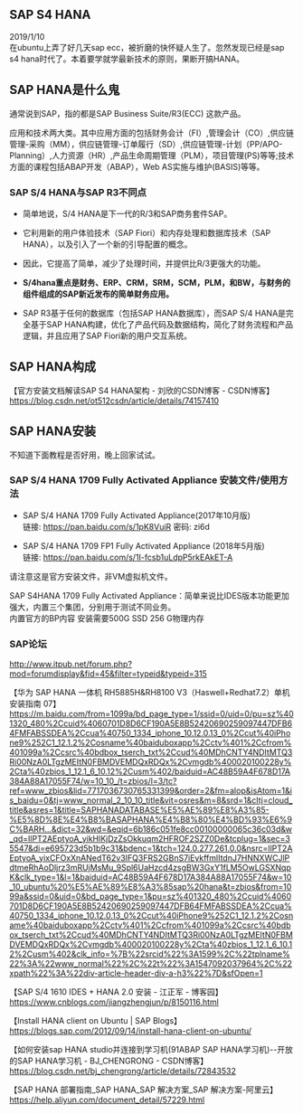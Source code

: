 ## SAP S4 HANA
2019/1/10  
  在ubuntu上弄了好几天sap ecc，被折磨的快怀疑人生了。忽然发现已经是sap s4 hana时代了。本着要学就学最新技术的原则，果断开搞HANA。  

## SAP HANA是什么鬼
通常说到SAP，指的都是SAP Business Suite/R3(ECC) 这款产品。  

应用和技术两大类。其中应用方面的包括财务会计（FI）,管理会计（CO）,供应链管理-采购（MM），供应链管理-订单履行（SD）,供应链管理-计划（PP/APO-Planning）,人力资源（HR）,产品生命周期管理（PLM），项目管理(PS)等等;技术方面的课程包括ABAP开发（ABAP），Web AS实施与维护(BASIS)等等。

### SAP S/4 HANA与SAP R3不同点

  - 简单地说，S/4 HANA是下一代的R/3和SAP商务套件SAP。  
  - 它利用新的用户体验技术（SAP Fiori）和内存处理和数据库技术（SAP HANA），以及引入了一个新的引导配置的概念。  
  - 因此，它提高了简单，减少了处理时间，并提供比R/3更强大的功能。
  - **S/4hana重点是财务、ERP、CRM，SRM，SCM，PLM，和BW，与财务的组件组成的SAP新近发布的简单财务应用。**  

  - SAP R3基于任何的数据库（包括SAP HANA数据库），而SAP S/4 HANA是完全基于SAP HANA构建，优化了产品代码及数据结构，简化了财务流程和产品逻辑，并且应用了SAP Fiori新的用户交互系统。  
   
## SAP HANA构成
【官方安装文档解读SAP S4 HANA架构 - 刘欣的CSDN博客 - CSDN博客】https://blog.csdn.net/ot512csdn/article/details/74157410

## SAP HANA安装
不知道下面教程是否好用，晚上回家试试。  

### SAP S/4 HANA 1709 Fully Activated Appliance 安装文件/使用方法

  - SAP S/4 HANA 1709 Fully Activated Appliance(2017年10月版)   
   链接: https://pan.baidu.com/s/1pK8VuiR 密码: zi6d

  - SAP S/4 HANA 1709 FP1 Fully Activated Appliance (2018年5月版)  
   链接: https://pan.baidu.com/s/1I-fcsb1uLdpP5rkEAkET-A

   请注意这是官方安装文件，非VM虚拟机文件。

SAP S4HANA 1709 Fully Activated Appliance：简单来说比IDES版本功能更加强大，内置三个集团，分别用于测试不同业务。  
内置官方的BP内容 安装需要500G SSD   256 G物理内存  

### SAP论坛
http://www.itpub.net/forum.php?mod=forumdisplay&fid=45&filter=typeid&typeid=315


【华为 SAP HANA 一体机 RH5885H&RH8100 V3（Haswell+Redhat7.2）单机安装指南 07】　　
https://m.baidu.com/from=1099a/bd_page_type=1/ssid=0/uid=0/pu=sz%401320_480%2Ccuid%4060701D8D6CF190A5E8B52420690259097447DFB64FMFABSSDEA%2Ccua%40750_1334_iphone_10.12.0.13_0%2Ccut%40iPhone9%252C1_12.1.2%2Cosname%40baiduboxapp%2Cctv%401%2Ccfrom%401099a%2Ccsrc%40bdbox_tserch_txt%2Ccud%40MDhCNTY4NDItMTQ3Ri00NzA0LTgzMEItN0FBMDVEMDQxRDQx%2Cvmgdb%400020100228y%2Cta%40zbios_1_12.1_6_10.12%2Cusm%402/baiduid=AC48B59A4F678D17A384A88A17055F74/w=10_10_/t=zbios/l=3/tc?ref=www_zbios&lid=7717036730765331399&order=2&fm=alop&isAtom=1&is_baidu=0&tj=www_normal_2_10_10_title&vit=osres&m=8&srd=1&cltj=cloud_title&asres=1&title=SAPHANADATABASE%E5%AE%89%E8%A3%85-%E5%8D%8E%E4%B8%BASAPHANA%E4%B8%80%E4%BD%93%E6%9C%BARH...&dict=32&wd=&eqid=6b186c051fe8cc00100000065c36c03d&w_qd=IlPT2AEptyoA_yikHlKjDzZsOkkuqm2HFROF2SZZ0De&tcplug=1&sec=35547&di=e695723d5b1b9c31&bdenc=1&tch=124.0.277.261.0.0&nsrc=IlPT2AEptyoA_yixCFOxXnANedT62v3IFQ3FRS2GBnS7iEykffmlItdnJ7HNNXWCJlPdtmeRhAoDljrz3mRUjMsMu_9Spl6UaHzcd4zsgBW3GxY1fLM5OwLGSXNqpK&clk_type=1&l=1&baiduid=AC48B59A4F678D17A384A88A17055F74&w=10_10_ubuntu%20%E5%AE%89%E8%A3%85sap%20hana&t=zbios&from=1099a&ssid=0&uid=0&bd_page_type=1&pu=sz%401320_480%2Ccuid%4060701D8D6CF190A5E8B52420690259097447DFB64FMFABSSDEA%2Ccua%40750_1334_iphone_10.12.0.13_0%2Ccut%40iPhone9%252C1_12.1.2%2Cosname%40baiduboxapp%2Cctv%401%2Ccfrom%401099a%2Ccsrc%40bdbox_tserch_txt%2Ccud%40MDhCNTY4NDItMTQ3Ri00NzA0LTgzMEItN0FBMDVEMDQxRDQx%2Cvmgdb%400020100228y%2Cta%40zbios_1_12.1_6_10.12%2Cusm%402&clk_info=%7B%22srcid%22%3A1599%2C%22tplname%22%3A%22www_normal%22%2C%22t%22%3A1547092037964%2C%22xpath%22%3A%22div-article-header-div-a-h3%22%7D&sfOpen=1

【SAP S/4 1610 IDES + HANA 2.0 安装 - 江正军 - 博客园】  
https://www.cnblogs.com/jiangzhengjun/p/8150116.html

【Install HANA client on Ubuntu | SAP Blogs】  
https://blogs.sap.com/2012/09/14/install-hana-client-on-ubuntu/

【如何安装sap HANA studio并连接到学习机(91ABAP SAP HANA学习机)--开放的SAP HANA学习机 - BJ_CHENGRONG - CSDN博客】  
https://blog.csdn.net/bj_chengrong/article/details/72843532

【SAP HANA 部署指南_SAP HANA_SAP 解决方案_SAP 解决方案-阿里云】  
https://help.aliyun.com/document_detail/57229.html